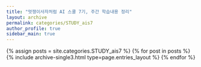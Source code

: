 ```yaml
---
title: "멋쟁이사자처럼 AI 스쿨 7기, 주간 학습내용 정리"
layout: archive
permalink: categories/STUDY_ais7
author_profile: true
sidebar_main: true
---
```



{% assign posts = site.categories.STUDY_ais7 %}
{% for post in posts %} {% include archive-single3.html type=page.entries_layout %} {% endfor %}